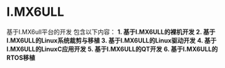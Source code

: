 # I.MX6ULL
基于I.MX6ull平台的开发
包含以下内容：
**1. 基于I.MX6ULL的裸机开发**
**2. 基于I.MX6ULL的Linux系统裁剪与移植**
**3. 基于I.MX6ULL的Linux驱动开发**
**4. 基于I.MX6ULL的LinuxC应用开发**
**5. 基于I.MX6ULL的QT开发**
**6. 基于I.MX6ULL的RTOS移植**
